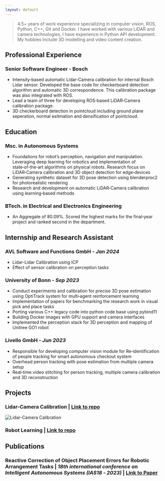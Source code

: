 ```yaml
---
layout: default
---
```


> 4.5+ years of work experience specializing in computer vision, ROS, Python, C++, Git and Docker. I have worked with various LiDAR and camera technologies, I have experience in Python API development. My hobbies include 3D modelling and video content creation.

## Professional Experience

### Senior Software Engineer - Bosch

- Intensity‑based automatic Lidar‑Camera calibration for internal Bosch Lidar sensor. Developed the base code for checkerboard detection algorithm and automatic 3D correspondence. This calibration package was also integrated with ROS.
- Lead a team of three for developing ROS‑based LiDAR‑Camera calibration package.
- 3D checkerboard detection in pointcloud including ground plane seperation, normal esitmation and densification of pointcloud.

## Education

### Msc. in Autonomous Systems

- Foundations for robot’s perception, navigation and manipulation. Leveraging deep learning for robotics and implementation of state‑of‑the‑art algorithms on physical robots. Research focus on LiDAR‑Camera calibration and 3D object detection for edge‑devices
- Generating synthetic dataset for 3D pose detection using blenderproc2 for photorealistic rendering
- Research and development on automatic LiDAR‑Camera calibration using learning‑based methods

### BTech. in Electrical and Electronics Engineering

- An Aggregate of 80.09%. Scored the highest marks for the final‑year project and ranked second in the department.

## Internship and Research Assistant

### AVL Software and Functions GmbH - _Jan 2024_

- Lidar-Lidar Calibration using ICP
- Effect of sensor calibration on perception tasks

### University of Bonn - _Sep 2023_

- Conduct experiments and calibration for precise 3D pose estimation using OptiTrack system for multi‑agent reinforcement learning
- Implementation of papers for benchmarking the research work in visual pick and place tasks
- Porting various C++ legacy code into python code base using pybind11
- Building Docker images with GPU support and camera interfaces
- Implemented the perception stack for 3D perception and mapping of Unitree GO1 robot

### Livello GmbH - _Jun 2023_

- Responsible for developing computer vision module for Re‑identification of people tracking for smart autonomous checkout system
- Overhead person tracking with pose estimation from multiple camera setup
- Real‑time video stitching for person tracking, multiple camera calibration and 3D reconstruction

## Projects

### Lidar-Camera Calibration | [Link to repo](https://github.com/Barath19/CaLiB)

![Lidar-Camera Calibration](./assets/img/projection.gif)

### Robot Learning | [Link to repo](https://github.com/Barath19/robotlearning-2024)

## Publications

### Reactive Correction of Object Placement Errors for Robotic Arrangement Tasks | _18th international conference on Intelligent Autonomous Systems (IAS18 ‑ 2023)_ | [Link to Paper](https://arxiv.org/abs/2302.07795)
